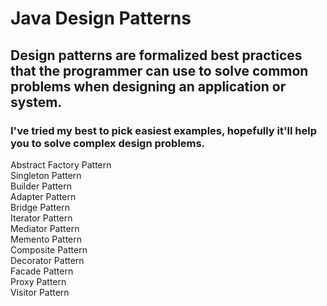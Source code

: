 # Java Design Patterns
## Design patterns are formalized best practices that the programmer can use to solve common problems when designing an application or system. <br />
### I've tried my best to pick easiest examples, hopefully it'll help you to solve complex design problems. 
 Abstract Factory Pattern <br />
 Singleton Pattern <br />
 Builder Pattern <br />
 Adapter Pattern <br />
 Bridge Pattern <br />
 Iterator Pattern <br />
 Mediator Pattern <br />
 Memento Pattern <br />
 Composite Pattern <br />
 Decorator Pattern <br />
 Facade Pattern <br />
 Proxy Pattern <br />
 Visitor Pattern <br />
 
 
